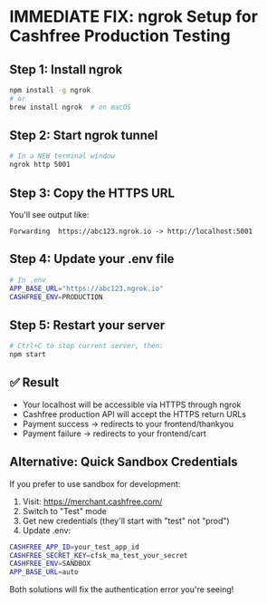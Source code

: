 # IMMEDIATE FIX: ngrok Setup for Cashfree Production Testing

## Step 1: Install ngrok
```bash
npm install -g ngrok
# or
brew install ngrok  # on macOS
```

## Step 2: Start ngrok tunnel
```bash
# In a NEW terminal window
ngrok http 5001
```

## Step 3: Copy the HTTPS URL
You'll see output like:
```
Forwarding  https://abc123.ngrok.io -> http://localhost:5001
```

## Step 4: Update your .env file
```bash
# In .env
APP_BASE_URL="https://abc123.ngrok.io"
CASHFREE_ENV=PRODUCTION
```

## Step 5: Restart your server
```bash
# Ctrl+C to stop current server, then:
npm start
```

## ✅ Result
- Your localhost will be accessible via HTTPS through ngrok
- Cashfree production API will accept the HTTPS return URLs
- Payment success → redirects to your frontend/thankyou
- Payment failure → redirects to your frontend/cart

## Alternative: Quick Sandbox Credentials
If you prefer to use sandbox for development:

1. Visit: https://merchant.cashfree.com/
2. Switch to "Test" mode
3. Get new credentials (they'll start with "test" not "prod")
4. Update .env:
```bash
CASHFREE_APP_ID=your_test_app_id
CASHFREE_SECRET_KEY=cfsk_ma_test_your_secret
CASHFREE_ENV=SANDBOX
APP_BASE_URL=auto
```

Both solutions will fix the authentication error you're seeing!
